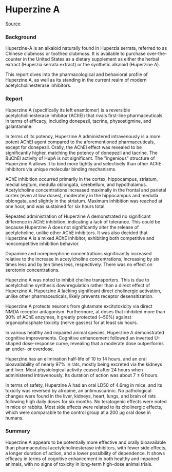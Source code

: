 # Huperzine A

[Source](https://onlinelibrary.wiley.com/doi/10.1111/j.1527-3458.1999.tb00105.x)

### Background

Huperzine-A is an alkaloid naturally found in Huperzia serrata, referred to as Chinese clubmoss or toothed clubmoss. It is available to purchase over-the-counter in the United States as a dietary supplement as either the herbal extract (Huperzia serrata extract) or the synthetic alkaloid (Huperzine A).

This report dives into the pharmacological and behavioral profile of Huperzine A, as well as its standing in the current realm of modern acetylcholinesterase inhibitors.

### Report

Huperzine A (specifically its left enantiomer) is a reversible acetylcholinesterase inhibitor (AChEI) that rivals first-line pharmaceuticals in terms of efficacy, including donepezil, tacrine, physostigmine, and galantamine.

In terms of its potency, Huperzine A administered intravenously is a more potent AChEI agent compared to the aforementioned pharmaceuticals, except for donepezil. Orally, the AChEI effect was revealed to be significantly higher, matching the potency of donepezil and tacrine. The BuChEI activity of HupA is not significant. The "ingenious" structure of Huperzine A allows it to bind more tightly and selectively than other AChE inhibitors via unique molecular binding mechanisms.

AChE inhibition occurred primarily in the cortex, hippocampus, striatum, medial septum, medulla oblongata, cerebellum, and hypothalamus. Acetylcholine concentrations increased maximally in the frontal and parietal cortex (even at low doses), moderately in the hippocampus and medulla oblongata, and slightly in the striatum. Maximum inhibition was reached at one hour, and was sustained for six hours total.

Repeated administration of Huperzine A demonstrated no significant difference in AChE inhibition, indicating a lack of tolerance. This could be because Huperzine A does not significantly alter the release of acetylcholine, unlike other AChE inhibitors. It was also decided that Huperzine A is a mixed AChE inhibitor, exhibiting both competitive and noncompetitive inhibition behavior.

Dopamine and norepinephrine concentrations significantly increased relative to the increase in acetylcholine concentrations, increasing by six times less and by ten times less, respectively. There was no effect on serotonin concentrations.

Huperzine A was noted to inhibit choline transporters. This is due to acetylcholine synthesis downregulation rather than a direct effect of Huperzine A. Huperzine A lacking significant direct cholinergic activation, unlike other pharmaceuticals, likely prevents receptor desensitization.

Huperzine A protects neurons from glutamate excitotoxicity via direct NMDA receptor antagonism. Furthermore, at doses that inhibited more than 90% of AChE enzymes, it greatly protected (~50%) against organophosphate toxicity (nerve gasses) for at least six hours.

In various healthy and impaired animal species, Huperzine A demonstrated cognitive improvements. Cognitive enhancement followed an inverted U-shaped dose-response curve, revealing that a moderate dose outperforms an under- or overdose.

Huperzine has an elimination half-life of 10 to 14 hours, and an oral bioavailability of nearly 97% in rats, mostly being excreted via the kidneys and liver. Most physiological activity ceased after 24 hours when administered intravenously. Its duration of action was about 7 ± 6 hours.

In terms of safety, Huperzine A had an oral LD50 of 4.6mg in mice, and its toxicity was reversed by atropine, an antimuscarinic. No pathological changes were found in the liver, kidneys, heart, lungs, and brain of rats following high daily doses for six months. No teratogenic effects were noted in mice or rabbits. Most side effects were related to its cholinergic effects, which were comparable to the control group at a 200 μg oral dose in humans.

### Summary

Huperzine A appears to be potentially more effective and orally bioavailable than pharmaceutical acetylcholinesterase inhibitors, with fewer side effects, a longer duration of action, and a lower possibility of dependence. It shows efficacy in terms of cognitive enhancement in both healthy and impaired animals, with no signs of toxicity in long-term high-dose animal trials.

